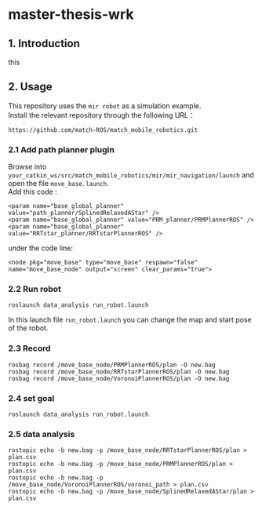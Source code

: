 # master-thesis-wrk
## 1. Introduction  
this 
## 2. Usage
This repository uses the `mir robot` as a simulation example.  
Install the relevant repository through the following URL：
```
https://github.com/match-ROS/match_mobile_robotics.git
```
### 2.1 Add path planner plugin
Browse into `your_catkin_ws/src/match_mobile_robotics/mir/mir_navigation/launch` and open the file `move_base.launch`.  
Add this code :
```
<param name="base_global_planner" value="path_planner/SplinedRelaxedAStar" />
<param name="base_global_planner" value="PRM_planner/PRMPlannerROS" />
<param name="base_global_planner" value="RRTstar_planner/RRTstarPlannerROS" />
```
under the code line:
```
<node pkg="move_base" type="move_base" respawn="false" name="move_base_node" output="screen" clear_params="true">
```
### 2.2 Run robot
```
roslaunch data_analysis run_robot.launch
```
In this launch file `run_robot.launch` you can change the map and start pose of the robot.  
### 2.3 Record
```
rosbag record /move_base_node/PRMPlannerROS/plan -O new.bag
rosbag record /move_base_node/RRTstarPlannerROS/plan -O new.bag
rosbag record /move_base_node/VoronoiPlannerROS/plan -O new.bag
```
### 2.4 set goal
```
roslaunch data_analysis run_robot.launch
```
### 2.5 data analysis
```
rostopic echo -b new.bag -p /move_base_node/RRTstarPlannerROS/plan > plan.csv
rostopic echo -b new.bag -p /move_base_node/PRMPlannerROS/plan > plan.csv
rostopic echo -b new.bag -p /move_base_node/VoronoiPlannerROS/voronoi_path > plan.csv
rostopic echo -b new.bag -p /move_base_node/SplinedRelaxedAStar/plan > plan.csv
```
